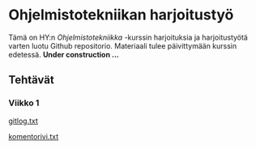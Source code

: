 <h1>Ohjelmistotekniikan harjoitustyö</h1>

Tämä on HY:n *Ohjelmistotekniikka* -kurssin harjoituksia ja harjoitustyötä
varten luotu Github repositorio. Materiaali tulee päivittymään kurssin edetessä.
**Under construction ...**

<h2>Tehtävät</h2>

<h3>Viikko 1</h3>

[gitlog.txt](https://github.com/MiguelSombrero/ot-harjoitustyo/blob/master/laskarit/viikko1/gitlog.txt)

[komentorivi.txt](https://github.com/MiguelSombrero/ot-harjoitustyo/blob/master/laskarit/viikko1/komentorivi.txt)
